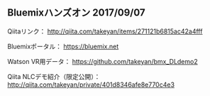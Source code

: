 ## Bluemixハンズオン 2017/09/07

Qiitaリンク：
http://qiita.com/takeyan/items/271121b6815ac42a4fff

Bluemixポータル：
https://bluemix.net

Watson VR用データ：
https://github.com/takeyan/bmx_DLdemo2

Qiita NLCデモ紹介（限定公開）：
http://qiita.com/takeyan/private/401d8346afe8e770c4e3

